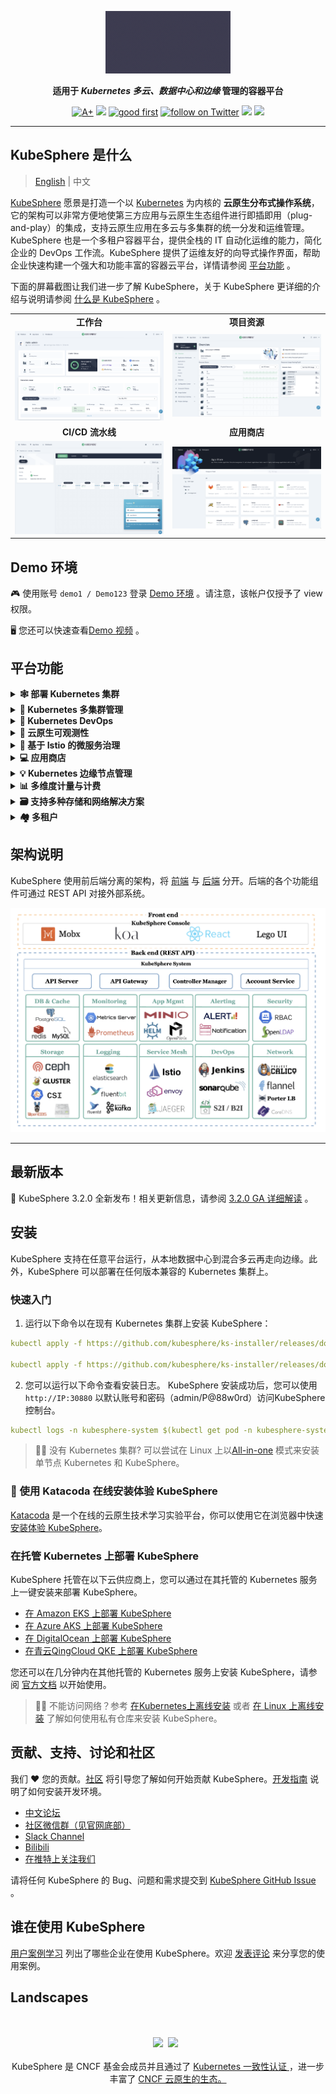 <p align="center">
<a href="https://kubesphere.com.cn/"><img src="docs/images/kubesphere-icon.gif" alt="banner" width="200px"></a>
</p>

<p align="center">
<b>适用于<i> Kubernetes 多云、数据中心和边缘 </i>管理的容器平台</b>
</p>

<p align=center>
<a href="https://goreportcard.com/report/github.com/kubesphere/kubesphere"><img src="https://goreportcard.com/badge/github.com/kubesphere/kubesphere" alt="A+"></a>
<a href="https://hub.docker.com/r/kubesphere/ks-installer"><img src="https://img.shields.io/docker/pulls/kubesphere/ks-installer"></a>
<a href="https://github.com/search?q=user%3Akubesphere+user%3Akubesphere-sigs+label%3A%22good+first+issue%22+state%3Aopen&type=Issues&ref=advsearch&l=&l="><img src="https://img.shields.io/github/issues/badges/shields/good%20first%20issue" alt="good first"></a>
<a href="https://twitter.com/intent/follow?screen_name=KubeSphere"><img src="https://img.shields.io/twitter/follow/KubeSphere?style=social" alt="follow on Twitter"></a>
<a href="https://join.slack.com/t/kubesphere/shared_invite/enQtNTE3MDIxNzUxNzQ0LTZkNTdkYWNiYTVkMTM5ZThhODY1MjAyZmVlYWEwZmQ3ODQ1NmM1MGVkNWEzZTRhNzk0MzM5MmY4NDc3ZWVhMjE"><img src="https://img.shields.io/badge/Slack-600%2B-blueviolet?logo=slack&amp;logoColor=white"></a>
<a href="https://www.youtube.com/channel/UCyTdUQUYjf7XLjxECx63Hpw"><img src="https://img.shields.io/youtube/channel/subscribers/UCyTdUQUYjf7XLjxECx63Hpw?style=social"></a>
</p>


----

## KubeSphere 是什么

> [English](README.md) | 中文

[KubeSphere](https://kubesphere.io/zh/) 愿景是打造一个以 [Kubernetes](https://kubernetes.io/zh/) 为内核的 **云原生分布式操作系统**，它的架构可以非常方便地使第三方应用与云原生生态组件进行即插即用（plug-and-play）的集成，支持云原生应用在多云与多集群的统一分发和运维管理。 KubeSphere 也是一个多租户容器平台，提供全栈的 IT 自动化运维的能力，简化企业的 DevOps 工作流。KubeSphere 提供了运维友好的向导式操作界面，帮助企业快速构建一个强大和功能丰富的容器云平台，详情请参阅 [平台功能](#平台功能) 。

下面的屏幕截图让我们进一步了解 KubeSphere，关于 KubeSphere 更详细的介绍与说明请参阅 [什么是 KubeSphere](https://kubesphere.io/zh/docs/introduction/what-is-kubesphere/) 。

<table>
  <tr>
      <td width="50%" align="center"><b>工作台</b></td>
      <td width="50%" align="center"><b>项目资源</b></td>
  </tr>
  <tr>
     <td><img src="docs/images/console.png"/></td>
     <td><img src="docs/images/project.png"/></td>
  </tr>
  <tr>
      <td width="50%" align="center"><b>CI/CD 流水线</b></td>
      <td width="50%" align="center"><b>应用商店</b></td>
  </tr>
  <tr>
     <td><img src="docs/images/cicd.png"/></td>
     <td><img src="docs/images/app-store.png"/></td>
  </tr>
</table>

## Demo 环境

🎮 使用账号 `demo1 / Demo123` 登录 [Demo 环境](https://demo.kubesphere.io/) 。请注意，该帐户仅授予了 view 权限。

🖥 您还可以快速查看[Demo 视频](https://youtu.be/YxZ1YUv0CYs) 。

## 平台功能

<details>
  <summary><b>🕸 部署 Kubernetes 集群</b></summary>
  支持在任何基础设施上部署 Kubernetes，支持在线安装和离线安装，<a href="https://kubesphere.io/zh/docs/installing-on-linux/introduction/intro/">了解更多</a> 。
  </details>

<details>
  <summary><b>🔗 Kubernetes 多集群管理</b></summary>
  提供集中控制平台来管理多个 Kubernetes 集群，支持将应用程序发布到跨不同云供应商的多个k8集群上。
  </details>

<details>
  <summary><b>🤖 Kubernetes DevOps</b></summary>
  提供开箱即用的基于 Jenkins 的 CI/CD，并内置自动化流水线插件，包括Binary-to-Image (B2I) 和Source-to-Image (S2I)，<a href="https://kubesphere.io/zh/devops/">了解更多</a> 。
  </details>

<details>
  <summary><b>🔎 云原生可观测性</b></summary>
  支持多维度监控、事件和审计日志；内置多租户日志查询和收集，告警和通知，<a href="https://kubesphere.io/zh/observability/">了解更多</a> 。
  </details>

<details>
  <summary><b>🧩 基于 Istio 的微服务治理</b></summary>
  为分布式微服务应用程序提供细粒度的流量管理、可观测性和服务跟踪，支持可视化的流量拓扑，<a href="https://kubesphere.io/zh/service-mesh/">了解更多</a> 。
  </details>

<details>
  <summary><b>💻 应用商店</b></summary>
  为基于 Helm 的应用程序提供应用商店，并在 Kubernetes 平台上提供应用程序生命周期管理功能，<a href="https://kubesphere.io/zh/docs/pluggable-components/app-store/">了解更多</a> 。
  </details>

<details>
  <summary><b>💡 Kubernetes 边缘节点管理</b></summary>
  基于 <a href="https://kubeedge.io/zh/">KubeEdge</a> 实现应用与工作负载在云端与边缘节点的统一分发与管理，解决在海量边、端设备上完成应用交付、运维、管控的需求，<a href= "https://kubesphere.io/zh/docs/pluggable-components/kubeedge/">了解更多</a> 。
  </details>

<details>
  <summary><b>📊 多维度计量与计费</b></summary>
  提供基于集群与租户的多维度资源计量与计费的监控报表，让 Kubernetes 运营成本更透明，<a href="https://kubesphere.io/zh/docs/toolbox/metering-and-billing/view-resource-consumption/">了解更多</a> 。
  </details>

<details>
  <summary><b>🗃 支持多种存储和网络解决方案</b></summary>
  <li>支持 GlusterFS、CephRBD、NFS、LocalPV ，并提供多个 CSI 插件对接公有云与企业级存储。</li><li>提供Kubernetes在裸机、边缘和虚拟化中的负载均衡器实现 <a href="https://github.com/kubesphere/openelb">OpenELB</a> 。</li><li>提供网络策略和容器组 IP 池管理，支持 Calico、Flannel、Kube-OVN。</li>
  </details>

<details>
  <summary><b>🏘 多租户</b></summary>
  提供统一的认证鉴权与细粒度的基于角色的授权系统，支持对接 AD/LDAP 。
  </details>

## 架构说明

KubeSphere 使用前后端分离的架构，将 [前端](https://github.com/kubesphere/console) 与 [后端](https://github.com/kubesphere/kubesphere) 分开。后端的各个功能组件可通过 REST API 对接外部系统。

![Architecture](docs/images/architecture.png)

----

## 最新版本

🎉 KubeSphere 3.2.0 全新发布！相关更新信息，请参阅 [3.2.0 GA 详细解读](https://kubesphere.com.cn/blogs/kubesphere-3.2.0-ga-announcement/) 。

## 安装

KubeSphere 支持在任意平台运行，从本地数据中心到混合多云再走向边缘。此外，KubeSphere 可以部署在任何版本兼容的 Kubernetes 集群上。

### 快速入门

1. 运行以下命令以在现有 Kubernetes 集群上安装 KubeSphere：

```yaml
kubectl apply -f https://github.com/kubesphere/ks-installer/releases/download/v3.2.0/kubesphere-installer.yaml
   
kubectl apply -f https://github.com/kubesphere/ks-installer/releases/download/v3.2.0/cluster-configuration.yaml
```

2. 您可以运行以下命令查看安装日志。 KubeSphere 安装成功后，您可以使用`http://IP:30880` 以默认账号和密码（admin/P@88w0rd）访问KubeSphere 控制台。

```yaml
kubectl logs -n kubesphere-system $(kubectl get pod -n kubesphere-system -l app=ks-install -o jsonpath='{.items[0].metadata.name}') -f
```

> 👨‍💻 没有 Kubernetes 集群? 可以尝试在 Linux 上以[All-in-one](https://kubesphere.io/zh/docs/quick-start/all-in-one-on-linux/) 模式来安装单节点 Kubernetes 和 KubeSphere。

### 🐯 使用 Katacoda 在线安装体验 KubeSphere

[Katacoda](https://www.katacoda.com/) 是一个在线的云原生技术学习实验平台，你可以使用它在浏览器中快速 [安装体验 KubeSphere](https://www.katacoda.com/kubesphere/scenarios/install-kubesphere-on-kubernetes)。
### 在托管 Kubernetes 上部署 KubeSphere

KubeSphere 托管在以下云供应商上，您可以通过在其托管的 Kubernetes 服务上一键安装来部署 KubeSphere。

- [在 Amazon EKS 上部署 KubeSphere](https://aws.amazon.com/quickstart/architecture/qingcloud-kubesphere/)
- [在 Azure AKS 上部署 KubeSphere](https://market.azure.cn/marketplace/apps/qingcloud.kubesphere)
- [在 DigitalOcean 上部署 KubeSphere](https://marketplace.digitalocean.com/apps/kubesphere)
- [在青云QingCloud QKE 上部署 KubeSphere](https://www.qingcloud.com/products/kubesphereqke)

您还可以在几分钟内在其他托管的 Kubernetes 服务上安装 KubeSphere，请参阅 [官方文档](https://kubesphere.io/zh/docs/installing-on-kubernetes/) 以开始使用。

> 👨‍💻 不能访问网络？参考 [在Kubernetes上离线安装](https://kubesphere.io/zh/docs/installing-on-kubernetes/on-prem-kubernetes/install-ks-on-linux-airgapped/) 或者 [在 Linux 上离线安装](https://kubesphere.io/zh/docs/installing-on-linux/introduction/air-gapped-installation/) 了解如何使用私有仓库来安装 KubeSphere。

## 贡献、支持、讨论和社区

我们 :heart: 您的贡献。[社区](https://github.com/kubesphere/community) 将引导您了解如何开始贡献 KubeSphere。[开发指南](https://github.com/kubesphere/community/tree/master/developer-guide/development) 说明了如何安装开发环境。

- [中文论坛](https://kubesphere.com.cn/forum/)
- [社区微信群（见官网底部）](https://kubesphere.com.cn/)
- [Slack Channel](https://join.slack.com/t/kubesphere/shared_invite/enQtNTE3MDIxNzUxNzQ0LTZkNTdkYWNiYTVkMTM5ZThhODY1MjAyZmVlYWEwZmQ3ODQ1NmM1MGVkNWEzZTRhNzk0MzM5MmY4NDc3ZWVhMjE)
- [Bilibili](https://space.bilibili.com/438908638)
- [在推特上关注我们](https://twitter.com/KubeSphere)

请将任何 KubeSphere 的 Bug、问题和需求提交到 [KubeSphere GitHub Issue](https://github.com/kubesphere/kubesphere/issues) 。

## 谁在使用 KubeSphere

[用户案例学习](https://kubesphere.com.cn/case/) 列出了哪些企业在使用 KubeSphere。欢迎 [发表评论](https://github.com/kubesphere/kubesphere/issues/4123) 来分享您的使用案例。

## Landscapes

<p align="center">
<br/><br/>
<img src="https://landscape.cncf.io/images/left-logo.svg" width="150"/>&nbsp;&nbsp;<img src="https://landscape.cncf.io/images/right-logo.svg" width="200"/>&nbsp;&nbsp;
<br/><br/>
KubeSphere 是 CNCF 基金会成员并且通过了 <a href="https://www.cncf.io/certification/software-conformance/#logos">Kubernetes 一致性认证
</a>，进一步丰富了 <a href="https://landscape.cncf.io/?landscape=observability-and-analysis&license=apache-license-2-0">CNCF 云原生的生态。
</a>
</p>
